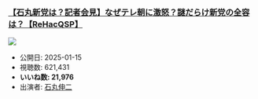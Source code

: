 ### [【石丸新党は？記者会見】なぜテレ朝に激怒？謎だらけ新党の全容は？【ReHacQSP】](https://www.youtube.com/watch?v=lM0cVpbgv5w)
[![](https://img.youtube.com/vi/lM0cVpbgv5w/sddefault.jpg)](https://www.youtube.com/watch?v=lM0cVpbgv5w)
-   公開日: 2025-01-15
-   視聴数: 621,431
-   **いいね数: 21,976**
-   出演者: [石丸伸二](/rehacq_fan/people/石丸伸二 "wikilink")

